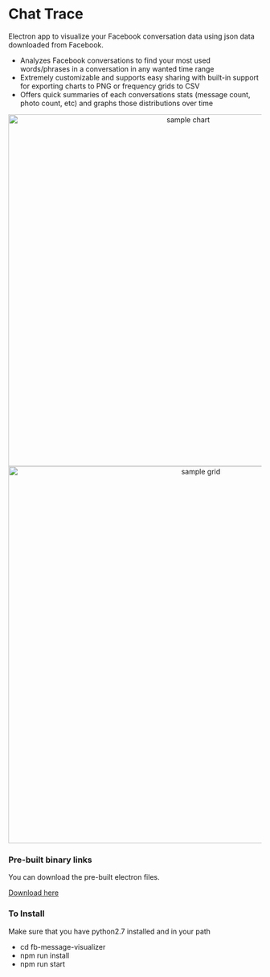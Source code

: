 # Chat Trace 
Electron app to visualize your Facebook conversation data using json data downloaded from Facebook. 
* Analyzes Facebook conversations to find your most used words/phrases in a conversation in any wanted time range
* Extremely customizable and supports easy sharing with built-in support for exporting charts to PNG or frequency grids to CSV 
* Offers quick summaries of each conversations stats (message count, photo count, etc) and graphs those distributions over time

<p align = "center">
  <img width="700" alt="sample chart" src="https://drive.google.com/uc?export=view&id=1Kq4JasaUUUNLvEuIJXEHOzrQz1zZ5I15">
  <img width="750" alt="sample grid" src="https://drive.google.com/uc?export=view&id=1SoTlQKO9Wi8oxvQzHTnM2u_J1-s6PdSP">
</p>


### Pre-built binary links
You can download the pre-built electron files.
<p>
  <a href = https://drive.google.com/drive/u/2/folders/1ypjr27aGRpU-tw6inGdcn9uNb-1RAvN7>Download here</a>
</p>
 
 ### To Install
Make sure that you have python2.7 installed and in your path

* cd fb-message-visualizer
* npm run install
* npm run start
